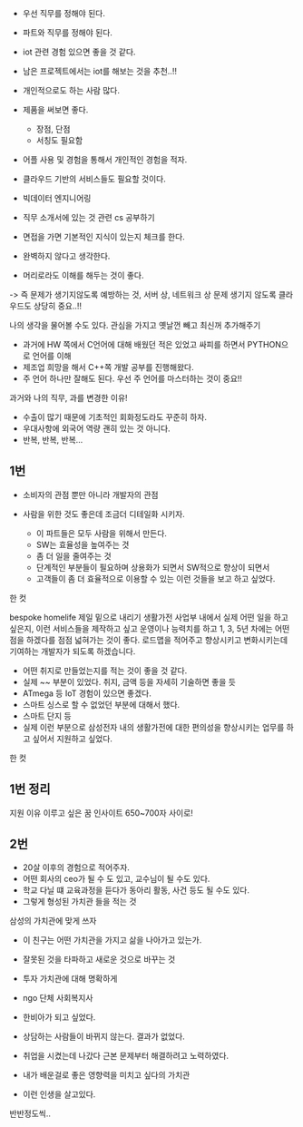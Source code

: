 
- 우선 직무를 정해야 된다.
- 파트와 직무를 정해야 된다.


- iot 관련 경험 있으면 좋을 것 같다.
- 남은 프로젝트에서는 iot를 해보는 것을 추천..!!
- 개인적으로도 하는 사람 많다.


- 제품을 써보면 좋다.
	- 장점, 단점
	- 서칭도 필요함
- 어플 사용 및 경험을 통해서 개인적인 경험을 적자.


- 클라우드 기반의 서비스들도 필요할 것이다.
- 빅데이터 엔지니어링
- 직무 소개서에 있는 것 관련 cs 공부하기


- 면접을 가면 기본적인 지식이 있는지 체크를 한다.
- 완벽하지 않다고 생각한다.
- 머리로라도 이해를 해두는 것이 좋다.

-> 즉 문제가 생기지않도록 예방하는 것, 서버 상, 네트워크 상 문제 생기지 않도록 
 클라우드도 상당히 중요..!!

나의 생각을 물어볼 수도 있다. 관심을 가지고 옛날껀 빼고 최신꺼 추가해주기

- 과거에 HW 쪽에서 C언어에 대해 배웠던 적은 있었고 싸피를 하면서 PYTHON으로 언어를 이해
- 제조업 희망을 해서 C++쪽 개발 공부를 진행해왔다.
- 주 언어 하나만 잘해도 된다. 우선 주 언어를 마스터하는 것이 중요!!



과거와 나의 직무, 과를 변경한 이유!



- 수출이 많기 때문에 기초적인 회화정도라도 꾸준히 하자.
- 우대사항에 외국어 역량 괜히 있는 것 아니다.
- 반복, 반복, 반복...


## 1번 

- 소비자의 관점 뿐만 아니라 개발자의 관점


- 사람을 위한 것도 좋은데 조금더 디테일화 시키자.
	- 이 파트들은 모두 사람을 위해서 만든다.
	- SW는 효율성을 높여주는 것
	- 좀 더 일을 줄여주는 것
	- 단계적인 부분들이 필요하며 상용화가 되면서 SW적으로 향상이 되면서
	- 고객들이 좀 더 효율적으로 이용할 수 있는 이런 것들을 보고 하고 싶었다.

한 컷

bespoke homelife 제일 밑으로 내리기
생활가전 사업부 내에서 실제 어떤 일을 하고 싶은지, 이런 서비스들을 제작하고 싶고 운영이나 능력치를 하고 1, 3, 5년 차에는 어떤 점을 하겠다를 점점 넓혀가는 것이 좋다.
로드맵을 적어주고
향상시키고 변화시키는데 기여하는 개발자가 되도록 하겠습니다.


- 어떤 취지로 만들었는지를 적는 것이 좋을 것 같다.
- 실제 ~~ 부분이 있었다. 취지, 금액 등을 자세히 기술하면 좋을 듯
- ATmega 등 IoT 경험이 있으면 좋겠다.
- 스마트 싱스로 할 수 없었던 부분에 대해서 했다.
- 스마트 단지 등
- 실제 이런 부분으로 삼성전자 내의 생활가전에 대한 편의성을 향상시키는 업무를 하고 싶어서 지원하고 싶었다.

한 컷


## 1번 정리

지원 이유
이루고 싶은 꿈
인사이트
650~700자 사이로!




## 2번

- 20살 이후의 경험으로 적어주자.
- 어떤 회사의 ceo가 될 수 도 있고, 교수님이 될 수도 있다.
- 학교 다닐 떄 교육과정을 듣다가 동아리 활동, 사건 등도 될 수도 있다.
- 그렇게 형성된 가치관 들을 적는 것 


삼성의 가치관에 맞게 쓰자
- 이 친구는 어떤 가치관을 가지고 삶을 나아가고 있는가.
- 잘못된 것을 타파하고 새로운 것으로 바꾸는 것
- 투자 가치관에 대해 명확하게


- ngo 단체 사회복지사
- 한비아가 되고 싶었다.
- 상담하는 사람들이 바뀌지 않는다. 결과가 없었다.
- 취업을 시켰는데 나갔다 근본 문제부터 해결하려고 노력하였다.
- 내가 배운걸로 좋은 영향력을 미치고 싶다의 가치관
- 이런 인생을 살고있다. 


반반정도씩.. 